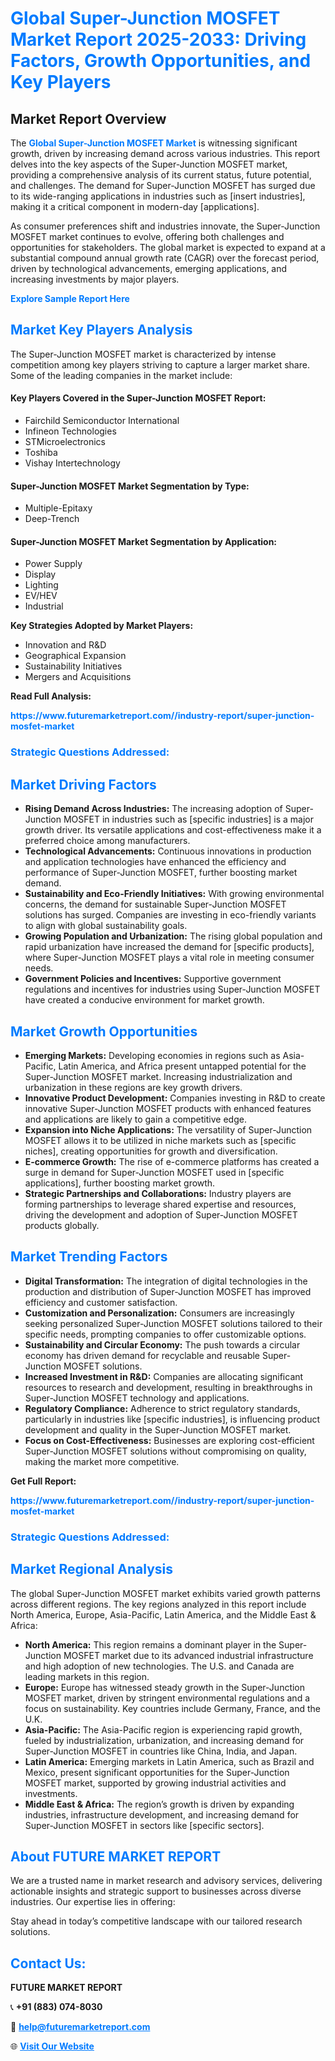 <h1 style="color: #007BFF;">Global Super-Junction MOSFET Market Report 2025-2033: Driving Factors, Growth Opportunities, and Key Players</h1>

<section id="overview">
<h2>Market Report Overview</h2>
<p>The <a href="https://www.futuremarketreport.com//industry-report/super-junction-mosfet-market" style="color: #007BFF; text-decoration: none;"><strong>Global Super-Junction MOSFET Market</strong></a> is witnessing significant growth, driven by increasing demand across various industries. This report delves into the key aspects of the Super-Junction MOSFET market, providing a comprehensive analysis of its current status, future potential, and challenges. The demand for Super-Junction MOSFET has surged due to its wide-ranging applications in industries such as [insert industries], making it a critical component in modern-day [applications].</p>
<p>As consumer preferences shift and industries innovate, the Super-Junction MOSFET market continues to evolve, offering both challenges and opportunities for stakeholders. The global market is expected to expand at a substantial compound annual growth rate (CAGR) over the forecast period, driven by technological advancements, emerging applications, and increasing investments by major players.</p>
</section>

<section id="overview">
<p><a href="https://www.futuremarketreport.com//request-sample/reportId=64190" style="color: #007BFF; text-decoration: none;"><strong>Explore Sample Report Here</strong></a></p>
</section>

<section id="key-players">
<h2 style="color: #007BFF;">Market Key Players Analysis</h2>
<p>The Super-Junction MOSFET market is characterized by intense competition among key players striving to capture a larger market share. Some of the leading companies in the market include:</p>
<h4>Key Players Covered in the Super-Junction MOSFET Report:</h4>
<ul><li>Fairchild Semiconductor International</li><li>Infineon Technologies</li><li>STMicroelectronics</li><li>Toshiba</li><li>Vishay Intertechnology</li></ul>
<h4>Super-Junction MOSFET Market Segmentation by Type:</h4>
<ul><li>Multiple-Epitaxy</li><li>Deep-Trench</li></ul>

<h4>Super-Junction MOSFET Market Segmentation by Application:</h4>
<ul><li>Power Supply</li><li>Display</li><li>Lighting</li><li>EV/HEV</li><li>Industrial</li></ul>
<p><strong>Key Strategies Adopted by Market Players:</strong></p>
<ul>
<li>Innovation and R&D</li>
<li>Geographical Expansion</li>
<li>Sustainability Initiatives</li>
<li>Mergers and Acquisitions</li>
</ul>
</section>

<section>
<p><strong>Read Full Analysis: </strong></p><a href="https://www.futuremarketreport.com//industry-report/super-junction-mosfet-market" style="color: #007BFF; text-decoration: none;"><strong>https://www.futuremarketreport.com//industry-report/super-junction-mosfet-market</strong></a>
<h3 style="color: #007BFF;">Strategic Questions Addressed:</h3>
</section>

<section id="driving-factors">
<h2 style="color: #007BFF;">Market Driving Factors</h2>
<ul>
<li><strong>Rising Demand Across Industries:</strong> The increasing adoption of Super-Junction MOSFET in industries such as [specific industries] is a major growth driver. Its versatile applications and cost-effectiveness make it a preferred choice among manufacturers.</li>
<li><strong>Technological Advancements:</strong> Continuous innovations in production and application technologies have enhanced the efficiency and performance of Super-Junction MOSFET, further boosting market demand.</li>
<li><strong>Sustainability and Eco-Friendly Initiatives:</strong> With growing environmental concerns, the demand for sustainable Super-Junction MOSFET solutions has surged. Companies are investing in eco-friendly variants to align with global sustainability goals.</li>
<li><strong>Growing Population and Urbanization:</strong> The rising global population and rapid urbanization have increased the demand for [specific products], where Super-Junction MOSFET plays a vital role in meeting consumer needs.</li>
<li><strong>Government Policies and Incentives:</strong> Supportive government regulations and incentives for industries using Super-Junction MOSFET have created a conducive environment for market growth.</li>
</ul>
</section>

<section id="growth-opportunities">
<h2 style="color: #007BFF;">Market Growth Opportunities</h2>
<ul>
<li><strong>Emerging Markets:</strong> Developing economies in regions such as Asia-Pacific, Latin America, and Africa present untapped potential for the Super-Junction MOSFET market. Increasing industrialization and urbanization in these regions are key growth drivers.</li>
<li><strong>Innovative Product Development:</strong> Companies investing in R&D to create innovative Super-Junction MOSFET products with enhanced features and applications are likely to gain a competitive edge.</li>
<li><strong>Expansion into Niche Applications:</strong> The versatility of Super-Junction MOSFET allows it to be utilized in niche markets such as [specific niches], creating opportunities for growth and diversification.</li>
<li><strong>E-commerce Growth:</strong> The rise of e-commerce platforms has created a surge in demand for Super-Junction MOSFET used in [specific applications], further boosting market growth.</li>
<li><strong>Strategic Partnerships and Collaborations:</strong> Industry players are forming partnerships to leverage shared expertise and resources, driving the development and adoption of Super-Junction MOSFET products globally.</li>
</ul>
</section>

<section id="trending-factors">
<h2 style="color: #007BFF;">Market Trending Factors</h2>
<ul>
<li><strong>Digital Transformation:</strong> The integration of digital technologies in the production and distribution of Super-Junction MOSFET has improved efficiency and customer satisfaction.</li>
<li><strong>Customization and Personalization:</strong> Consumers are increasingly seeking personalized Super-Junction MOSFET solutions tailored to their specific needs, prompting companies to offer customizable options.</li>
<li><strong>Sustainability and Circular Economy:</strong> The push towards a circular economy has driven demand for recyclable and reusable Super-Junction MOSFET solutions.</li>
<li><strong>Increased Investment in R&D:</strong> Companies are allocating significant resources to research and development, resulting in breakthroughs in Super-Junction MOSFET technology and applications.</li>
<li><strong>Regulatory Compliance:</strong> Adherence to strict regulatory standards, particularly in industries like [specific industries], is influencing product development and quality in the Super-Junction MOSFET market.</li>
<li><strong>Focus on Cost-Effectiveness:</strong> Businesses are exploring cost-efficient Super-Junction MOSFET solutions without compromising on quality, making the market more competitive.</li>
</ul>
</section>

<section>
<p><strong>Get Full Report: </strong></p><a href="https://www.futuremarketreport.com//industry-report/super-junction-mosfet-market" style="color: #007BFF; text-decoration: none;"><strong>https://www.futuremarketreport.com//industry-report/super-junction-mosfet-market</strong></a>
<h3 style="color: #007BFF;">Strategic Questions Addressed:</h3>
</section>


<section id="regional-analysis">
<h2 style="color: #007BFF;">Market Regional Analysis</h2>
<p>The global Super-Junction MOSFET market exhibits varied growth patterns across different regions. The key regions analyzed in this report include North America, Europe, Asia-Pacific, Latin America, and the Middle East & Africa:</p>
<ul>
<li><strong>North America:</strong> This region remains a dominant player in the Super-Junction MOSFET market due to its advanced industrial infrastructure and high adoption of new technologies. The U.S. and Canada are leading markets in this region.</li>
<li><strong>Europe:</strong> Europe has witnessed steady growth in the Super-Junction MOSFET market, driven by stringent environmental regulations and a focus on sustainability. Key countries include Germany, France, and the U.K.</li>
<li><strong>Asia-Pacific:</strong> The Asia-Pacific region is experiencing rapid growth, fueled by industrialization, urbanization, and increasing demand for Super-Junction MOSFET in countries like China, India, and Japan.</li>
<li><strong>Latin America:</strong> Emerging markets in Latin America, such as Brazil and Mexico, present significant opportunities for the Super-Junction MOSFET market, supported by growing industrial activities and investments.</li>
<li><strong>Middle East & Africa:</strong> The region’s growth is driven by expanding industries, infrastructure development, and increasing demand for Super-Junction MOSFET in sectors like [specific sectors].</li>
</ul>
</section>

<footer>
<h2 style="color: #007BFF;">About FUTURE MARKET REPORT</h2>
<p>We are a trusted name in market research and advisory services, delivering actionable insights and strategic support to businesses across diverse industries. Our expertise lies in offering:</p>

<p>Stay ahead in today’s competitive landscape with our tailored research solutions.</p>

<h2 style="color: #007BFF;">Contact Us:</h2>
<p><strong>FUTURE MARKET REPORT</strong></p>
<p>📞 <strong>+91 (883) 074-8030</strong></p>
<p>📧 <strong><a href="mailto:help@futuremarketreport.com" style="color: #007BFF;">help@futuremarketreport.com</a></strong></p>
<p>🌐 <strong><a href="https://www.futuremarketreport.com/" style="color: #007BFF;">Visit Our Website</a></strong></p>
</footer>